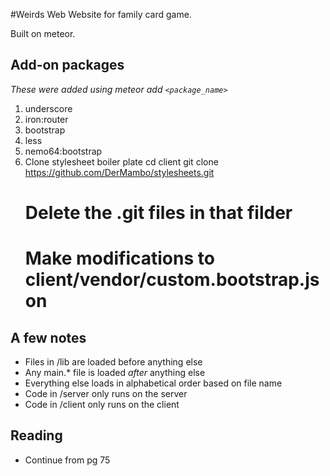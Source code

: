 #Weirds Web
Website for family card game. 

Built on meteor.

## Add-on packages
*These were added using meteor add `<package_name>`*

1. underscore
2. iron:router
3. bootstrap
4. less
5. nemo64:bootstrap
6. Clone stylesheet boiler plate
   cd client
   git clone https://github.com/DerMambo/stylesheets.git
   # Delete the .git files in that filder
   # Make modifications to client/vendor/custom.bootstrap.json


## A few notes

* Files in /lib are loaded before anything else
* Any main.* file is loaded *after* anything else
* Everything else loads in alphabetical order based on file name
* Code in /server only runs on the server
* Code in /client only runs on the client

## Reading

* Continue from pg 75


